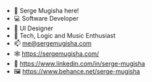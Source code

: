 - 👋 Serge Mugisha here!
- 💻 Software Developer
- 🎨 UI Designer
- 👀 Tech, Logic and Music Enthusiast
- 📫 me@sergemugisha.com
- 🕸️ https://sergemugisha.com/
- 🔗 https://www.linkedin.com/in/serge-mugisha
- 🖼️ https://www.behance.net/serge-mugisha
